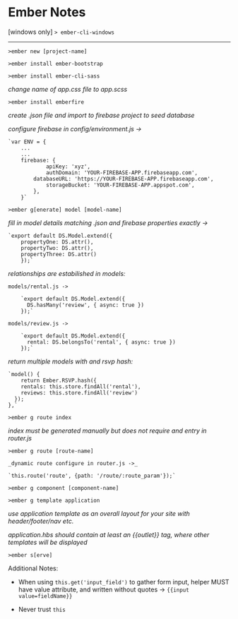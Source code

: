 # Ember Notes

[windows only] `> ember-cli-windows`

----------------------------------

`>ember new [project-name]`


`>ember install ember-bootstrap`

 
`>ember install ember-cli-sass`

  _change name of app.css file to app.scss_



`>ember install emberfire`
  
  _create .json file and import to firebase project to seed database_
  
  _configure firebase in config/environment.js ->_
	
	`var ENV = { 
		...
		...
	 	firebase: {
    		  	apiKey: 'xyz',
    		  	authDomain: 'YOUR-FIREBASE-APP.firebaseapp.com',
   	 	  	databaseURL: 'https://YOUR-FIREBASE-APP.firebaseapp.com',
    		  	storageBucket: 'YOUR-FIREBASE-APP.appspot.com',
  		  	},
		}`


`>ember g[enerate] model [model-name]`

  _fill in model details matching .json and firebase properties exactly ->_

	`export default DS.Model.extend({
  		propertyOne: DS.attr(),
  		propertyTwo: DS.attr(),
  		propertyThree: DS.attr()
		});`

  _relationships are estabilished in models:_

	models/rental.js ->
 
		`export default DS.Model.extend({
		  DS.hasMany('review', { async: true })
		});`

	models/review.js ->

		`export default DS.Model.extend({
  		  rental: DS.belongsTo('rental', { async: true })
		});`

  _return multiple models with and rsvp hash:_
  
    `model() {
        return Ember.RSVP.hash({
        rentals: this.store.findAll('rental'),
        reviews: this.store.findAll('review')
      });
    },`

`>ember g route index`

  _index must be generated manually but does not require and entry in router.js_


`>ember g route [route-name]`

	_dynamic route configure in router.js ->_
	 
	`this.route('route', {path: '/route/:route_param'});`


`>ember g component [component-name]`


`>ember g template application`

  _use application template as an overall layout for your site with header/footer/nav etc._

  _application.hbs should contain at least an {{outlet}} tag, where other templates will be displayed_

`>ember s[erve]`


Additional Notes:

- When using `this.get('input_field')` to gather form input, helper MUST have value attribute, and written without quotes -> `{{input value=fieldName}}`

- Never trust `this`
